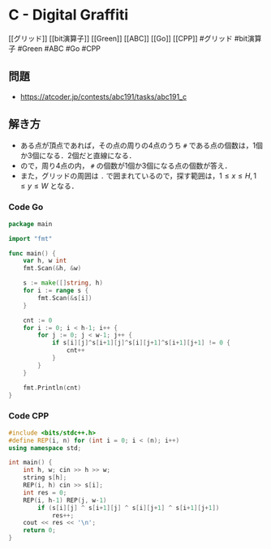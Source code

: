 # C - Digital Graffiti
[[グリッド]] [[bit演算子]] [[Green]] [[ABC]] [[Go]] [[CPP]]
#グリッド #bit演算子 #Green #ABC #Go #CPP 

## 問題
- https://atcoder.jp/contests/abc191/tasks/abc191_c

## 解き方
- ある点が頂点であれば，その点の周りの4点のうち `#` である点の個数は，1個か3個になる．2個だと直線になる．
- ので，周り4点の内， `#` の個数が1個か3個になる点の個数が答え．
- また，グリッドの周囲は `.` で囲まれているので，探す範囲は，$1\leq x \leq H, 1\leq y \leq W$ となる．

### Code Go
```go
package main

import "fmt"

func main() {
	var h, w int
	fmt.Scan(&h, &w)

	s := make([]string, h)
	for i := range s {
		fmt.Scan(&s[i])
	}

	cnt := 0
	for i := 0; i < h-1; i++ {
		for j := 0; j < w-1; j++ {
			if s[i][j]^s[i+1][j]^s[i][j+1]^s[i+1][j+1] != 0 {
				cnt++
			}
		}
	}

	fmt.Println(cnt)
}
```

### Code CPP
```c++
#include <bits/stdc++.h>
#define REP(i, n) for (int i = 0; i < (n); i++)
using namespace std;

int main() {
	int h, w; cin >> h >> w;
	string s[h];
	REP(i, h) cin >> s[i];
	int res = 0;
	REP(i, h-1) REP(j, w-1)
		if (s[i][j] ^ s[i+1][j] ^ s[i][j+1] ^ s[i+1][j+1])
			res++;
	cout << res << '\n';
	return 0;
}
```